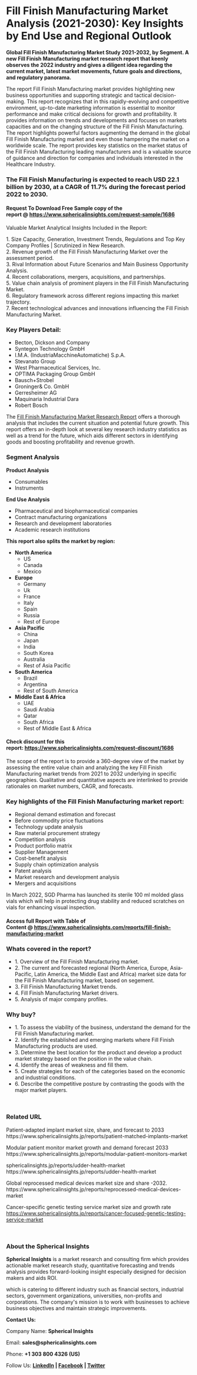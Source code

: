 <h1>Fill Finish Manufacturing Market Analysis (2021-2030): Key Insights by End Use and Regional Outlook</h1>
<p><strong>Global Fill Finish Manufacturing Market Study 2021-2032, by Segment. A new Fill Finish Manufacturing market research report that keenly observes the 2022 industry and gives a diligent idea regarding the current market, latest market movements, future goals and directions, and regulatory panorama.</strong></p>
<p>The report Fill Finish Manufacturing market provides highlighting new business opportunities and supporting strategic and tactical decision-making. This report recognizes that in this rapidly-evolving and competitive environment, up-to-date marketing information is essential to monitor performance and make critical decisions for growth and profitability. It provides information on trends and developments and focuses on markets capacities and on the changing structure of the Fill Finish Manufacturing. The report highlights powerful factors augmenting the demand in the global Fill Finish Manufacturing market and even those hampering the market on a worldwide scale. The report provides key statistics on the market status of the Fill Finish Manufacturing leading manufacturers and is a valuable source of guidance and direction for companies and individuals interested in the Healthcare Industry.</p>
<h3>The Fill Finish Manufacturing is expected to reach USD 22.1 billion by 2030, at a CAGR of 11.7% during the forecast period 2022 to 2030.</h3>
<h4>Request To Download Free Sample copy of the report&nbsp;@&nbsp;<a href="https://www.sphericalinsights.com/request-sample/1686" target="_blank" rel="noopener">https://www.sphericalinsights.com/request-sample/1686</a></h4>
<p>Valuable Market Analytical Insights Included in the Report:</p>
<p>1. Size Capacity, Generation, Investment Trends, Regulations and Top Key Company Profiles | Scrutinized in New Research.<br />2. Revenue growth of the Fill Finish Manufacturing Market over the assessment period.<br />3. Rival Information about Future Scenarios and Main Business Opportunity Analysis.<br />4. Recent collaborations, mergers, acquisitions, and partnerships.<br />5. Value chain analysis of prominent players in the Fill Finish Manufacturing Market.<br />6. Regulatory framework across different regions impacting this market trajectory.<br />7. Recent technological advances and innovations influencing the Fill Finish Manufacturing Market.</p>
<h3><strong>Key Players Detail:</strong></h3>
<ul>
<li>Becton, Dickson and Company</li>
<li>Syntegon Technology GmbH</li>
<li>I.M.A. (IndustriaMacchineAutomatiche) S.p.A.</li>
<li>Stevanato Group</li>
<li>West Pharmaceutical Services, Inc.</li>
<li>OPTIMA Packaging Group GmbH</li>
<li>Bausch+Strobel</li>
<li>Groninger&amp; Co. GmbH</li>
<li>Gerresheimer AG</li>
<li>Maquinaria Industrial Dara</li>
<li>Robert Bosch</li>
</ul>
<p>The&nbsp;<a href="https://www.sphericalinsights.com/request-sample/1686" target="_blank" rel="noopener">Fill Finish Manufacturing Market Research Report</a>&nbsp;offers a thorough analysis that includes the current situation and potential future growth. This report offers an in-depth look at several key research industry statistics as well as a trend for the future, which aids different sectors in identifying goods and boosting profitability and revenue growth.</p>
<h3><strong>Segment Analysis</strong></h3>
<p><strong>Product Analysis</strong></p>
<ul>
<li>Consumables</li>
<li>Instruments</li>
</ul>
<p><strong>End Use Analysis</strong></p>
<ul>
<li>Pharmaceutical and biopharmaceutical companies</li>
<li>Contract manufacturing organizations</li>
<li>Research and development laboratories</li>
<li>Academic research institutions</li>
</ul>
<p><strong>This report also splits the market by region:</strong></p>
<ul>
<li><strong>North America</strong>
<ul>
<li>US</li>
<li>Canada</li>
<li>Mexico</li>
</ul>
</li>
<li><strong>Europe</strong>
<ul>
<li>Germany</li>
<li>Uk</li>
<li>France</li>
<li>Italy</li>
<li>Spain</li>
<li>Russia</li>
<li>Rest of Europe</li>
</ul>
</li>
<li><strong>Asia Pacific</strong>
<ul>
<li>China</li>
<li>Japan</li>
<li>India</li>
<li>South Korea</li>
<li>Australia</li>
<li>Rest of Asia Pacific</li>
</ul>
</li>
<li><strong>South America</strong>
<ul>
<li>Brazil</li>
<li>Argentina</li>
<li>Rest of South America</li>
</ul>
</li>
<li><strong>Middle East &amp; Africa</strong>
<ul>
<li>UAE</li>
<li>Saudi Arabia</li>
<li>Qatar</li>
<li>South Africa</li>
<li>Rest of Middle East &amp; Africa</li>
</ul>
</li>
</ul>
<h4>Check discount for this report:&nbsp;<a href="https://www.sphericalinsights.com/request-discount/1686" target="_blank" rel="noopener">https://www.sphericalinsights.com/request-discount/1686</a></h4>
<p>The scope of the report is to provide a 360-degree view of the market by assessing the entire value chain and analyzing the key Fill Finish Manufacturing market trends from 2021 to 2032 underlying in specific geographies. Qualitative and quantitative aspects are interlinked to provide rationales on market numbers, CAGR, and forecasts.</p>
<h3><strong>Key highlights of the Fill Finish Manufacturing market report:</strong></h3>
<ul>
<li>Regional demand estimation and forecast</li>
<li>Before commodity price fluctuations</li>
<li>Technology update analysis</li>
<li>Raw material procurement strategy</li>
<li>Competition analysis</li>
<li>Product portfolio matrix</li>
<li>Supplier Management</li>
<li>Cost-benefit analysis</li>
<li>Supply chain optimization analysis</li>
<li>Patent analysis</li>
<li>Market research and development analysis</li>
<li>Mergers and acquisitions</li>
</ul>
<p>In March 2022, SGD Pharma has launched its sterile 100 ml molded glass vials which will help in protecting drug stability and reduced scratches on vials for enhancing visual inspection.</p>
<h4>Access full Report with Table of Content&nbsp;@&nbsp;<a href="https://www.sphericalinsights.com/reports/fill-finish-manufacturing-market" target="_blank" rel="noopener">https://www.sphericalinsights.com/reports/fill-finish-manufacturing-market</a></h4>
<h3><strong>Whats covered in the report?</strong></h3>
<ul>
<li>1. Overview of the Fill Finish Manufacturing market.</li>
<li>2. The current and forecasted regional (North America, Europe, Asia-Pacific, Latin America, the Middle East and Africa) market size data for the Fill Finish Manufacturing market, based on segement.</li>
<li>3. Fill Finish Manufacturing Market trends.</li>
<li>4. Fill Finish Manufacturing Market drivers.</li>
<li>5. Analysis of major company profiles.</li>
</ul>
<h3><strong>Why buy?</strong></h3>
<ul>
<li>1. To assess the viability of the business, understand the demand for the Fill Finish Manufacturing market.</li>
<li>2. Identify the established and emerging markets where Fill Finish Manufacturing products are used.</li>
<li>3. Determine the best location for the product and develop a product market strategy based on the position in the value chain.</li>
<li>4. Identify the areas of weakness and fill them.</li>
<li>5. Create strategies for each of the categories based on the economic and industrial conditions.</li>
<li>6. Describe the competitive posture by contrasting the goods with the major market players.</li>
</ul>
<p>&nbsp;</p>
<h3><strong>Related URL</strong></h3>
<p>Patient-adapted implant market size, share, and forecast to 2033<br />https://www.sphericalinsights.jp/reports/patient-matched-implants-market</p>
<p>Modular patient monitor market growth and demand forecast 2033<br />https://www.sphericalinsights.jp/reports/modular-patient-monitors-market</p>
<p>sphericalinsights.jp/reports/udder-health-market<br />https://www.sphericalinsights.jp/reports/udder-health-market</p>
<p>Global reprocessed medical devices market size and share -2032.<br />https://www.sphericalinsights.jp/reports/reprocessed-medical-devices-market</p>
<p>Cancer-specific genetic testing service market size and growth rate<br /><a href="https://www.sphericalinsights.jp/reports/cancer-focused-genetic-testing-service-market" rel="nofollow">https://www.sphericalinsights.jp/reports/cancer-focused-genetic-testing-service-market</a></p>
<p>&nbsp;</p>
<h3><strong>About the Spherical Insights</strong></h3>
<p><strong>Spherical Insights</strong>&nbsp;is a market research and consulting firm which provides actionable market research study, quantitative forecasting and trends analysis provides forward-looking insight especially designed for decision makers and aids ROI.</p>
<p>which is catering to different industry such as financial sectors, industrial sectors, government organizations, universities, non-profits and corporations. The company's mission is to work with businesses to achieve business objectives and maintain strategic improvements.</p>
<p><strong>Contact Us:</strong></p>
<p>Company Name:&nbsp;<strong>Spherical Insights</strong></p>
<p>Email:&nbsp;<strong>sales@sphericalinsights.com</strong></p>
<p>Phone:&nbsp;<strong>+1 303 800 4326 (US)</strong></p>
<p>Follow Us:&nbsp;<strong><a href="https://www.linkedin.com/company/spherical-insight/" rel="nofollow"><u>LinkedIn</u></a>&nbsp;|&nbsp;<a href="https://www.facebook.com/sphericalinsights22" rel="nofollow"><u>Facebook</u></a>&nbsp;|&nbsp;<a href="https://twitter.com/SInsights_US" rel="nofollow"><u>Twitter</u></a></strong></p>
